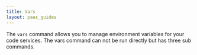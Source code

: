 ```yaml
---
title: Vars
layout: paas_guides
---
```


The `vars` command allows you to manage environment variables for your code services. The vars command can not be run directly but has three sub commands.
